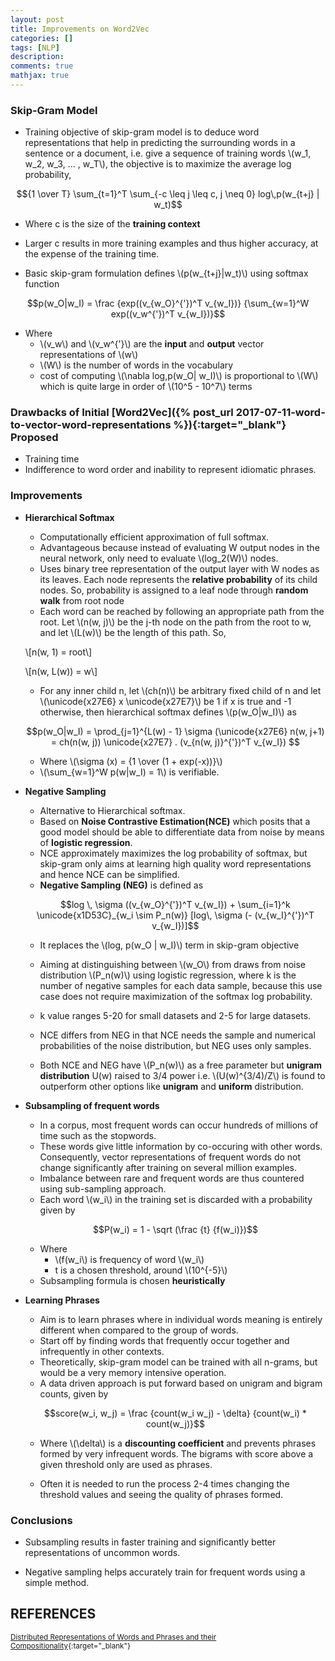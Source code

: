 ```yaml
---
layout: post
title: Improvements on Word2Vec
categories: []
tags: [NLP]
description:
comments: true
mathjax: true
---
```


### Skip-Gram Model
* Training objective of skip-gram model is to deduce word representations that help in predicting the surrounding words in a sentence or a document, i.e. give a sequence of training words \\(w_1, w_2, w_3, ... , w_T\\), the objective is to maximize the average log probability, 

$${1 \over T} \sum_{t=1}^T \sum_{-c \leq j \leq c, j \neq 0} log\,p(w_{t+j} | w_t)$$

  * Where c is the size of the **training context**
  * Larger c results in more training examples and thus higher accuracy, at the expense of the training time.

* Basic skip-gram formulation defines \\(p(w_{t+j}\|w_t)\\) using softmax function

$$p(w_O|w_I) = \frac {exp((v_{w_O}^{'})^T v_{w_I})} {\sum_{w=1}^W exp((v_w^{'})^T v_{w_I})}$$

  * Where
    * \\(v_w\\) and \\(v_w^{\'}\\) are the **input** and **output** vector representations of \\(w\\)
    * \\(W\\) is the number of words in the vocabulary
    * cost of computing \\(\nabla log\,p(w_O\| w_I)\\) is proportional to \\(W\\) which is quite large in order of \\(10^5 - 10^7\\) terms

### Drawbacks of Initial [Word2Vec]({% post_url 2017-07-11-word-to-vector-word-representations %}){:target="_blank"} Proposed


* Training time
* Indifference to word order and inability to represent idiomatic phrases.

### Improvements

* **Hierarchical Softmax**
  * Computationally efficient approximation of full softmax.
  * Advantageous because instead of evaluating W output nodes in the neural network, only need to evaluate \\(log_2(W)\\) nodes.
  * Uses binary tree representation of the output layer with W nodes as its leaves. Each node represents the **relative probability** of its child nodes. So, probability is assigned to a leaf node through **random walk** from root node
  * Each word can be reached by following an appropriate path from the root. Let \\(n(w, j)\\) be the j-th node on the path from the root to w, and let \\(L(w)\\) be the length of this path. So,

  \\[n(w, 1) = root\\]

  \\[n(w, L(w)) = w\\]

  * For any inner child n, let \\(ch(n)\\) be arbitrary fixed child of n and let \\(\unicode{x27E6} x \unicode{x27E7}\\) be 1 if x is true and -1 otherwise, then hierarchical softmax defines \\(p(w_O\|w_I)\\) as 

  $$p(w_O|w_I) = \prod_{j=1}^{L(w) - 1} \sigma (\unicode{x27E6} n(w, j+1) = ch(n(w, j)) \unicode{x27E7} . (v_{n(w, j)}^{'})^T v_{w_I}) $$

    * Where \\(\sigma (x) = {1 \over (1 + exp(-x))}\\)
  * \\(\sum_{w=1}^W p(w\|w_I) = 1\\) is verifiable.

* **Negative Sampling**
  * Alternative to Hierarchical softmax.
  * Based on **Noise Contrastive Estimation(NCE)** which posits that a good model should be able to differentiate data from noise by means of **logistic regression**.
  * NCE approximately maximizes the log probability of softmax, but skip-gram only aims at learning high quality word representations and hence NCE can be simplified.
  * **Negative Sampling (NEG)** is defined as

  $$log \, \sigma ((v_{w_O}^{'})^T v_{w_I}) + \sum_{i=1}^k \unicode{x1D53C}_{w_i \sim P_n(w)} [log\, \sigma (- (v_{w_I}^{'})^T v_{w_I})]$$

  * It replaces the \\(log\, p(w_O \| w_I)\\) term in skip-gram objective

  * Aiming at distinguishing between \\(w_O\\) from draws from noise distribution \\(P_n(w)\\) using logistic regression, where k is the number of negative samples for each data sample, because this use case does not require maximization of the softmax log probability.

  * k value ranges 5-20 for small datasets and 2-5 for large datasets.

  * NCE differs from NEG in that NCE needs the sample and numerical probabilities of the noise distribution, but NEG uses only samples.

  * Both NCE and NEG have \\(P_n(w)\\) as a free parameter but **unigram distribution** U(w) raised to 3/4 power i.e. \\(U(w)^{3/4)/Z\\) is found to outperform other options like **unigram** and **uniform** distribution.

* **Subsampling of frequent words**
  * In a corpus, most frequent words can occur hundreds of millions of time such as the stopwords.
  * These words give little information by co-occuring with other words. Consequently, vector representations of frequent words do not change significantly after training on several million examples.
  * Imbalance between rare and frequent words are thus countered using sub-sampling approach.
  * Each word \\(w_i\\) in the training set is discarded with a probability given by

  $$P(w_i) = 1 - \sqrt (\frac {t} {f(w_i)})$$

  * Where
    * \\(f(w_i\\) is frequency of word \\(w_i\\)
    * t is a chosen threshold, around \\(10^{-5}\\)
  * Subsampling formula is chosen **heuristically**

* **Learning Phrases**
  * Aim is to learn phrases where in individual words meaning is entirely different when compared to the group of words.
  * Start off by finding words that frequently occur together and infrequently in other contexts.
  * Theoretically, skip-gram model can be trained with all n-grams, but would be a very memory intensive operation.
  * A data driven approach is put forward based on unigram and bigram counts, given by

  $$score(w_i, w_j) = \frac {count(w_i w_j) - \delta} {count(w_i) * count(w_j)}$$

    * Where \\(\delta\\) is a **discounting coefficient** and prevents phrases formed by very infrequent words. The bigrams with score above a given threshold only are used as phrases.

  * Often it is needed to run the process 2-4 times changing the threshold values and seeing the quality of phrases formed.

### Conclusions

* Subsampling results in faster training and significantly better representations of uncommon words.

* Negative sampling helps accurately train for frequent words using a simple method.


## REFERENCES

<small>[Distributed Representations of Words and Phrases and their Compositionality](http://web2.cs.columbia.edu/~blei/seminar/2016_discrete_data/readings/MikolovSutskeverChenCorradoDean2013.pdf){:target="_blank"}</small>